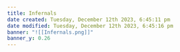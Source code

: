 ```yaml
---
title: Infernals
date created: Tuesday, December 12th 2023, 6:45:11 pm
date modified: Tuesday, December 12th 2023, 6:45:16 pm
banner: "![[Infernals.png]]"
banner_y: 0.26
---
```

